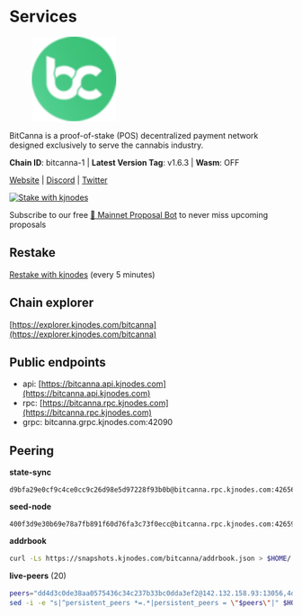 # Services

<figure><img src="https://raw.githubusercontent.com/kj89/cosmos-images/main/logos/bitcanna.png" width="150" alt=""><figcaption></figcaption></figure>

BitCanna is a proof-of-stake (POS) decentralized payment network designed exclusively to serve the cannabis industry. 

**Chain ID**: bitcanna-1 | **Latest Version Tag**: v1.6.3 | **Wasm**: OFF

[Website](https://www.bitcanna.io) | [Discord](https://discord.gg/9AVrzaVQvs) | [Twitter](https://twitter.com/BitCannaGlobal)

[![Stake with kjnodes](https://i.ibb.co/cr44Q8j/button-stake-with-kjnodes.png)](https://restake.app/bitcanna/bcnavaloper1aym6s8eza7kjvnxuwxufrzccz6vqvgnsc47cc7)

Subscribe to our free [🤖 Mainnet Proposal Bot](https://t.me/kjnodes_proposal_bot) to never miss upcoming proposals

## Restake

[Restake with kjnodes](https://restake.app/bitcanna/bcnavaloper1aym6s8eza7kjvnxuwxufrzccz6vqvgnsc47cc7) (every 5 minutes)
## Chain explorer
[https://explorer.kjnodes.com/bitcanna](https://explorer.kjnodes.com/bitcanna)

## Public endpoints

* api: [https://bitcanna.api.kjnodes.com](https://bitcanna.api.kjnodes.com)
* rpc: [https://bitcanna.rpc.kjnodes.com](https://bitcanna.rpc.kjnodes.com)
* grpc: bitcanna.grpc.kjnodes.com:42090

## Peering

**state-sync**

```text
d9bfa29e0cf9c4ce0cc9c26d98e5d97228f93b0b@bitcanna.rpc.kjnodes.com:42656
```

**seed-node**

```text
400f3d9e30b69e78a7fb891f60d76fa3c73f0ecc@bitcanna.rpc.kjnodes.com:42659
```

**addrbook**
```bash
curl -Ls https://snapshots.kjnodes.com/bitcanna/addrbook.json > $HOME/.bcna/config/addrbook.json
```

**live-peers** (20)
```bash
peers="dd4d3c0de38aa0575436c34c237b33bc0dda3ef2@142.132.158.93:13056,4dabde84771e8689403ce7c8b76d27e555ab2f00@65.21.136.170:50656,9428323a2f7d73dd45c72efdc147f1978e3aa449@45.143.196.110:13056,f68feb1847416930fa046a303242adde39ba92e6@154.12.232.8:26656,845dc78ccd4e3509d0f00dd6151bcebc8dde0324@66.94.99.253:26656,d9bfa29e0cf9c4ce0cc9c26d98e5d97228f93b0b@65.109.88.38:42656,c6658742ae4c889ecf8dee95ca2a8e4b45d46dfd@85.214.208.127:26656,320d0d38559140608b72a361db44b2a8f14bf0d1@107.181.229.154:16656,5af4f132d1c63cbe9d828d58522fdbb4bd508880@136.244.29.116:31656,8a3d8b8a6608f19fbdb34d330c9c9dd44a756a38@88.198.52.150:26666,88c6b1fa1c7fef98b4449b769eb2705476586664@65.109.92.241:21326,23671067d0fd40aec523290585c7d8e91034a771@65.108.43.170:26656,9532a13b05e5f68f2ca01f90b3d1ba9a762af817@65.108.131.190:21956,630a9c88188001a4427ef0718c3a8d4e55cee5bb@207.201.218.211:26656,df99de6cec9152c517990317b340b8b9a307493c@193.34.144.156:26656,104d7ec9d84c8da66b97d50669b8ba58f1b60470@62.171.180.31:26656,d8a0facda705edbbdd2d79fb302e017df009e9da@207.244.231.189:26656,803fc66e3bd7b724921ef9c40636067f36e880c6@65.108.199.222:26356,7c00beb4956bc40cd33ced6e2c2ffe07d4fa32e7@95.216.242.82:36656,b587bf827b5f680c417601b536ffbd505c88bb07@193.70.45.106:13056"
sed -i -e "s|^persistent_peers *=.*|persistent_peers = \"$peers\"|" $HOME/.bcna/config/config.toml
```
